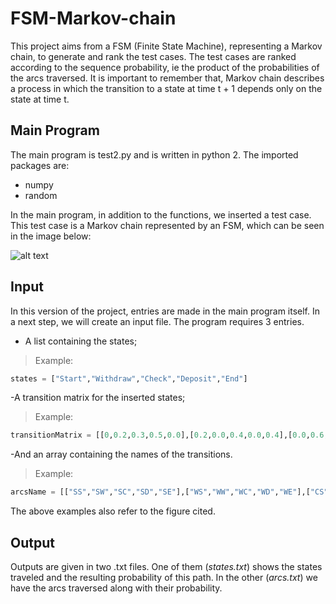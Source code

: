 # FSM-Markov-chain
This project aims from a FSM (Finite State Machine), representing a Markov chain, to generate and rank the test cases. The test cases are ranked according to the sequence probability, ie the product of the probabilities of the arcs traversed. It is important to remember that, Markov chain describes a process in which the transition to a state at time t + 1 depends only on the state at time t.

## Main Program

The main program is test2.py and is written in python 2. The imported packages are:
- numpy
- random

In the main program, in addition to the functions, we inserted a test case. This test case is a Markov chain represented by an FSM, which can be seen in the image below:

![alt text](https://github.com/giirso/FSM-Markov-chain/blob/master/FSM-example.jpg)

## Input 
In this version of the project, entries are made in the main program itself. In a next step, we will create an input file. The program requires 3 entries.
 
 - A list containing the states;
>Example:
```python
states = ["Start","Withdraw","Check","Deposit","End"]
```
-A transition matrix for the inserted states;
>Example:
```python
transitionMatrix = [[0,0.2,0.3,0.5,0.0],[0.2,0.0,0.4,0.0,0.4],[0.0,0.6,0.0,0.2,0.2],[0.5,0.0,0.1,0.0,0.4],[0.6,0.0,0.4,0.0,0.0]]
```
-And an array containing the names of the transitions.
>Example:
```python
arcsName = [["SS","SW","SC","SD","SE"],["WS","WW","WC","WD","WE"],["CS","CW","CC","CD","CE"],["DS","DW","DC","DD","DE"],["ES","EW","EC","ED","EE"]]
```
The above examples also refer to the figure cited.

## Output

Outputs are given in two .txt files. One of them (*states.txt*) shows the states traveled and the resulting probability of this path. In the other (*arcs.txt*) we have the arcs traversed along with their probability.

